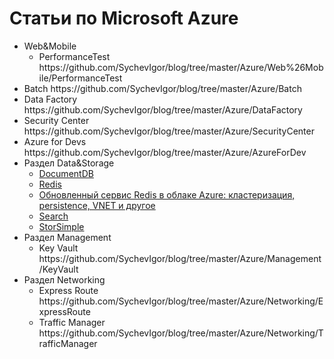 Статьи по Microsoft Azure
==========
<ul>
<li>Web&Mobile
<ul>
<li>PerformanceTest https://github.com/SychevIgor/blog/tree/master/Azure/Web%26Mobile/PerformanceTest</li>
</ul>
</li><li>Batch https://github.com/SychevIgor/blog/tree/master/Azure/Batch</li>
<li>Data Factory https://github.com/SychevIgor/blog/tree/master/Azure/DataFactory</li>
<li>Security Center https://github.com/SychevIgor/blog/tree/master/Azure/SecurityCenter</li>
<li>Azure for Devs https://github.com/SychevIgor/blog/tree/master/Azure/AzureForDev</li>
<li>Раздел Data&Storage
<ul>
<li><a href="https://github.com/SychevIgor/blog/tree/master/Azure/Data%26Storage/DocumentDB">DocumentDB</a></li>
<li><a href="https://github.com/SychevIgor/blog/tree/master/Azure/Data%26Storage/Redis">Redis</a></li>
<li><a href="https://github.com/SychevIgor/blog/tree/master/Azure/Data%26Storage/Redis2">Обновленный сервис Redis в облаке Azure: кластеризация, persistence, VNET и другое</a></li>
<li><a href="https://github.com/SychevIgor/blog/tree/master/Azure/Data%26Storage/SearchApi">Search</a></li>
<li><a href="https://github.com/SychevIgor/blog/tree/master/Azure/Data%26Storage/StorSimple">StorSimple</a></li>
</ul>
</li>
<li>Раздел Management
<ul>
<li>Key Vault https://github.com/SychevIgor/blog/tree/master/Azure/Management/KeyVault</li>
</ul>
</li>
<li>Раздел Networking
<ul>
<li>Express Route https://github.com/SychevIgor/blog/tree/master/Azure/Networking/ExpressRoute</li>
<li>Traffic Manager https://github.com/SychevIgor/blog/tree/master/Azure/Networking/TrafficManager</li>
</ul>
</li>
</ul>
